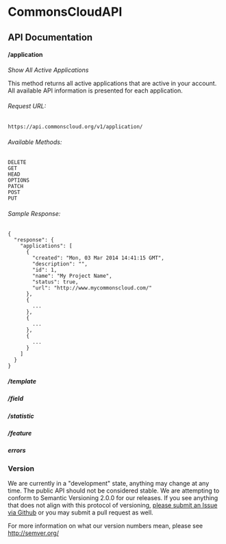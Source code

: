 # CommonsCloudAPI


## API Documentation

#### /application

*Show All Active Applications*

This method returns all active applications that are active in your account. All available API information is presented for each application.

###### Request URL:
```
https://api.commonscloud.org/v1/application/
```

###### Available Methods:
```
DELETE
GET
HEAD
OPTIONS
PATCH
POST
PUT
```

###### Sample Response:
```
{
  "response": {
    "applications": [
      {
        "created": "Mon, 03 Mar 2014 14:41:15 GMT",
        "description": "",
        "id": 1,
        "name": "My Project Name",
        "status": true,
        "url": "http://www.mycommonscloud.com/"
      },
      {
        ...
      },
      {
        ...
      },
      {
        ...
      }
    ]
  }
}
```

##### /template

##### /field

##### /statistic

##### /feature

##### errors


### Version

We are currently in a "development" state, anything may change at any time. The public API should not be considered stable. We are attempting to conform to Semantic Versioning 2.0.0 for our releases. If you see anything that does not align with this protocol of versioning, [please submit an Issue via Github](https://github.com/CommonsCloud/CommonsCloudAPI/issues) or you may submit a pull request as well.

For more information on what our version numbers mean, please see http://semver.org/